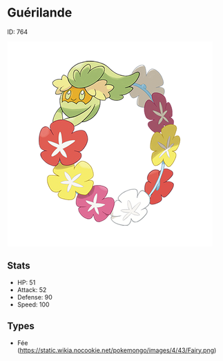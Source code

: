 # Guérilande


ID: 764

![](https://raw.githubusercontent.com/PokeAPI/sprites/master/sprites/pokemon/other/official-artwork/764.png "Guérilande")

## Stats


 - HP: 51
 - Attack: 52
 - Defense: 90
 - Speed: 100

## Types


 - Fée (https://static.wikia.nocookie.net/pokemongo/images/4/43/Fairy.png)
